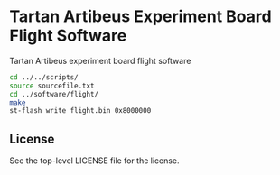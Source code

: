 # Tartan Artibeus Experiment Board Flight Software

Tartan Artibeus experiment board flight software

```bash
cd ../../scripts/
source sourcefile.txt
cd ../software/flight/
make
st-flash write flight.bin 0x8000000
```

## License

See the top-level LICENSE file for the license.
